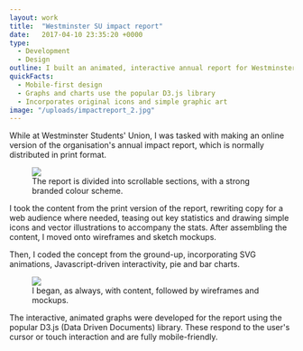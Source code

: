 ```yaml
---
layout: work
title:  "Westminster SU impact report"
date:   2017-04-10 23:35:20 +0000
type: 
  - Development
  - Design
outline: I built an animated, interactive annual report for Westminster SU, using modern web technologies like SVG and Javascript data visualisations.
quickFacts:
  - Mobile-first design
  - Graphs and charts use the popular D3.js library
  - Incorporates original icons and simple graphic art
image: "/uploads/impactreport_2.jpg"
---
```


While at Westminster Students' Union, I was tasked with making an online version of the organisation's annual impact report, which is normally distributed in print format.

<figure>
  <img src="/uploads/impactreport_1.jpg"/>
  <figcaption>The report is divided into scrollable sections, with a strong branded colour scheme.</figcaption>
</figure>

I took the content from the print version of the report, rewriting copy for a web audience where needed, teasing out key statistics and drawing simple icons and vector illustrations to accompany the stats. After assembling the content, I moved onto wireframes and sketch mockups.

Then, I coded the concept from the ground-up, incorporating SVG animations, Javascript-driven interactivity, pie and bar charts.

<figure>
  <img src="/uploads/impactreport_4.jpg"/>
  <figcaption>I began, as always, with content, followed by wireframes and mockups.</figcaption>
</figure>

The interactive, animated graphs were developed for the report using the popular D3.js (Data Driven Documents) library. These respond to the user's cursor or touch interaction and are fully mobile-friendly.
